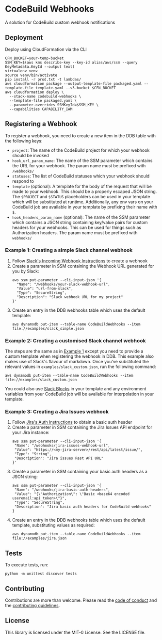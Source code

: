 # CodeBuild Webhooks

A solution for CodeBuild custom webhook notifications

## Deployment

Deploy using CloudFormation via the CLI

```
CFN_BUCKET=your-temp-bucket
SSM_KEY=$(aws kms describe-key --key-id alias/aws/ssm --query KeyMetadata.KeyId --output text)
virtualenv venv
source venv/bin/activate
pip install -r prod.txt -t lambdas/
aws cloudformation package --output-template-file packaged.yaml --template-file template.yaml --s3-bucket $CFN_BUCKET 
aws cloudformation deploy \
  --stack-name codebuild-webhooks \
  --template-file packaged.yaml \
  --parameter-overrides SSMKeyId=$SSM_KEY \
  --capabilities CAPABILITY_IAM
```

## Registering a Webhook
To register a webhook, you need to create a new item in the DDB table with the following keys:

- `project`: The name of the CodeBuild project for which your webhook should be invoked 
- `hook_url_param_name`: The name of the SSM parameter which contains the URL for your webhook. The
param name must be prefixed with `/webhooks/`
- `statuses`: The list of CodeBuild statuses which your webhook should respond to
- `template` (optional): A template for the body of the request that will be made to your webhook.
This should be a properly escaped JSON string. The `$PROJECT` and `$STATUS` placeholders can be used
in your template which will be substituted at runtime. Additionally, any env vars on your CodeBuild
job are available in your template by prefixing their name with `$`.
- `hook_headers_param_name` (optional): The name of the SSM parameter which contains a 
JSON string containing key/value pairs for custom headers for your webhooks. This can be used
for things such as Authorization headers. The param name must be prefixed with `webhooks/`

### Example 1: Creating a simple Slack channel webhook
1. Follow [Slack's Incoming Webhook Instructions] to create a webhook
2. Create a parameter in SSM containing the Webhook URL generated for you by Slack:
    ```
    aws ssm put-parameter --cli-input-json '{
      "Name": "/webhooks/your-slack-webhook-url",
      "Value": "url-from-slack",
      "Type": "SecureString",
      "Description": "Slack webhook URL for my project"
    }'
    ```
3. Create an entry in the DDB webhooks table which uses the default template:
    ```
    aws dynamodb put-item --table-name CodeBuildWebhooks --item file://examples/slack_simple.json
     ```

### Example 2: Creating a customised Slack channel webhook 
The steps are the same as in [Example 1](#creating-a-simple-slack-channel-webhook) except you
need to provide a custom template when registering the webhook in DDB. This example also makes use
of Slack's flavour of markdown. Once you've substituted the relevant values in `examples/slack_custom.json`,
run the following command:
```
aws dynamodb put-item --table-name CodeBuildWebhooks --item file://examples/slack_custom.json
```

You could also use [Slack Blocks](https://api.slack.com/block-kit) in your template and any
environment variables from your CodeBuild job will be available for interpolation in your template.

### Example 3: Creating a Jira Issues webhook
1. Follow [Jira's Auth Instructions] to obtain a basic auth header
2. Create a parameter in SSM containing the Jira Issues API endpoint for your Jira instance:
    ```
    aws ssm put-parameter --cli-input-json '{
     "Name": "/webhooks/jira-issues-webhook-url",
     "Value": "https://<my-jira-server>/rest/api/latest/issue/",
     "Type": "String",
     "Description": "Jira issues Rest API URL"
    }'
    ```
3. Create a parameter in SSM containing your basic auth headers as a JSON string:
    ```
    aws ssm put-parameter --cli-input-json '{
     "Name": "/webhooks/jira-basic-auth-headers",
     "Value": "{\"Authorization\": \"Basic <base64 encoded useremail:api_token>\"}",
     "Type": "SecureString",
     "Description": "Jira basic auth headers for CodeBuild webhooks"
    }
    ```
4. Create an entry in the DDB webhooks table which uses the default template, substituting values
as required:
    ```
    aws dynamodb put-item --table-name CodeBuildWebhooks --item file://examples/jira.json
    ```

## Tests
To execute tests, run:
```
python -m unittest discover tests
```

[Slack's Incoming Webhook Instructions]: https://slack.com/intl/en-gb/help/articles/115005265063
[Jira's Auth Instructions]: https://developer.atlassian.com/cloud/jira/platform/jira-rest-api-basic-authentication/#supplying-basic-auth-headers

## Contributing

Contributions are more than welcome. Please read the [code of conduct](CODE_OF_CONDUCT.md) and the [contributing guidelines](CONTRIBUTING.md).

## License

This library is licensed under the MIT-0 License. See the LICENSE file.
